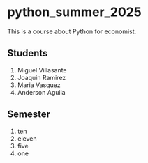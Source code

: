 # python_summer_2025
This is a course about Python for economist.

## Students
1. Miguel Villasante
2. Joaquin Ramirez
3. Maria Vasquez
4. Anderson Aguila

## Semester
1. ten
2. eleven
3. five
4. one
